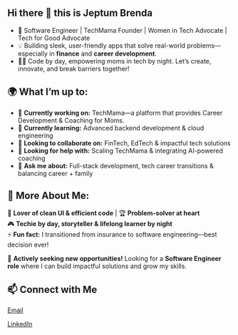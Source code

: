 ## Hi there 👋 this is Jeptum Brenda

- 🚀 Software Engineer | TechMama Founder | Women in Tech Advocate | Tech for Good Advocate
- 💡 Building sleek, user-friendly apps that solve real-world problems—especially in **finance** and **career development**.
- 👩‍💻 Code by day, empowering moms in tech by night. Let’s create, innovate, and break barriers together!  

## 🌍 What I’m up to:  
- 🔭 **Currently working on:** TechMama—a platform that provides Career Development & Coaching for Moms.
- 🌱 **Currently learning:** Advanced backend development & cloud engineering
- 👯 **Looking to collaborate on:** FinTech, EdTech & impactful tech solutions
- 🤔 **Looking for help with:** Scaling TechMama & integrating AI-powered coaching
- 💬 **Ask me about:** Full-stack development, tech career transitions & balancing career + family


## 🎯 More About Me:  
📸 **Lover of clean UI & efficient code** | 🏆 **Problem-solver at heart**  
🎮 **Techie by day, storyteller & lifelong learner by night**  
⚡ **Fun fact:** I transitioned from insurance to software engineering—best decision ever! 

🚀 **Actively seeking new opportunities!** Looking for a **Software Engineer role** where I can build impactful solutions and grow my skills.  

## 📫 Connect with Me
[Email](brendajeptum@gmail.com)

[LinkedIn](https://www.linkedin.com/in/brenda-jeptum-8bab79120/)
